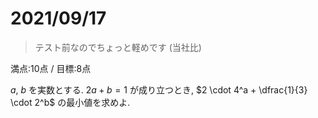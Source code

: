 # 2021/09/17

> テスト前なのでちょっと軽めです (当社比)

満点:10点 / 目標:8点

$a$, $b$ を実数とする. $2a+b=1$ が成り立つとき, $2 \cdot 4^a + \dfrac{1}{3} \cdot 2^b$ の最小値を求めよ.